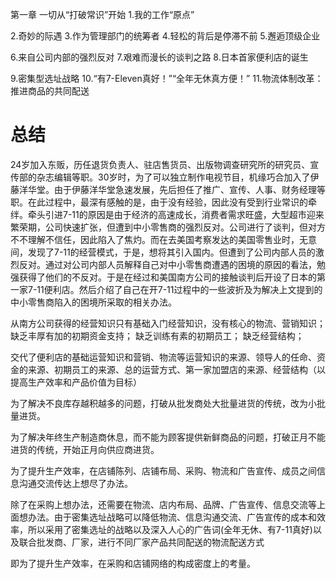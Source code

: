 第一章 一切从“打破常识”开始
1.我的工作“原点”

2.奇妙的际遇
3.作为管理部门的统筹者
4.轻松的背后是停滞不前
5.邂逅顶级企业

6.来自公司内部的强烈反对
7.艰难而漫长的谈判之路
8.日本首家便利店的诞生

9.密集型选址战略
10.“有7-Eleven真好！”“全年无休真方便！”
11.物流体制改革：推进商品的共同配送

# 总结
24岁加入东贩，历任退货负责人、驻店售货员、出版物调查研究所的研究员、宣传部的杂志编辑等职。30岁时，为了可以独立制作电视节目，机缘巧合加入了伊藤洋华堂。由于伊藤洋华堂急速发展，先后担任了推广、宣传、人事、财务经理等职。在此过程中，最深有感触的是，由于没有经验，因此没有受到行业常识的牵绊。牵头引进7-11的原因是由于经济的高速成长，消费者需求旺盛，大型超市迎来繁荣期，公司快速扩张，但遭到中小零售商的强烈反对。公司进行了谈判，但对方不不理解不信任，因此陷入了焦灼。而在去美国考察发达的美国零售业时，无意间，发现了7-11的经营模式，于是，想将其引入国内。但遭到了公司内部人员的激烈反对。通过对公司内部人员解释自己对中小零售商遭遇的困境的原因的看法，勉强获得了他们的不反对。于是在经过和美国南方公司的接触谈判后开设了日本的第一家7-11便利店。然后介绍了自己在开7-11过程中的一些波折及为解决上文提到的中小零售商陷入的困境所采取的相关办法。

从南方公司获得的经营知识只有基础入门经营知识，没有核心的物流、营销知识；
缺乏丰厚有加的初期资金支持；
缺乏训练有素的初期员工；
缺乏经营结构；

交代了便利店的基础运营知识和营销、物流等运营知识的来源、领导人的任命、资金的来源、初期员工的来源、总的运营方式、第一家加盟店的来源、经营结构（以提高生产效率和产品价值为目标）

为了解决不良库存越积越多的问题，打破从批发商处大批量进货的传统，改为小批量进货。

为了解决年终生产制造商休息，而不能为顾客提供新鲜商品的问题，打破正月不能进货的传统，开始正月向供应商进货。

为了提升生产效率，在店铺陈列、店铺布局、采购、物流和广告宣传、成员之间信息沟通交流传达上想尽了办法。

除了在采购上想办法，还需要在物流、店内布局、品牌、广告宣传、信息交流等上面想办法。由于密集选址战略可以降低物流、信息沟通交流、广告宣传的成本和效率，所以采用了密集选址的战略以及深入人心的广告词(全年无休、有7-11真好)以及联合批发商、厂家，进行不同厂家产品共同配送的物流配送方式

即为了提升生产效率，在采购和店铺网络的构成密度上的考量。